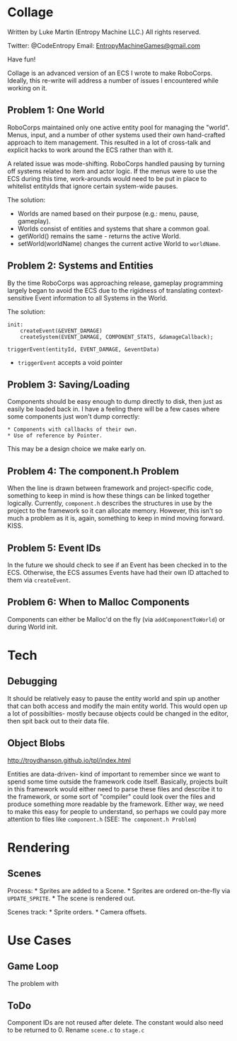 Collage
=======

Written by Luke Martin (Entropy Machine LLC.)
All rights reserved.

Twitter: @CodeEntropy
Email: EntropyMachineGames@gmail.com

Have fun!

Collage is an advanced version of an ECS I wrote to make RoboCorps.
Ideally, this re-write will address a number of issues I encountered while working on it.

Problem 1: One World
--------------------

RoboCorps maintained only one active entity pool for managing the "world". Menus, input, and
a number of other systems used their own hand-crafted approach to item management. This
resulted in a lot of cross-talk and explicit hacks to work around the ECS rather than with it.

A related issue was mode-shifting. RoboCorps handled pausing by turning off systems related to
item and actor logic. If the menus were to use the ECS during this time, work-arounds would need
to be put in place to whitelist entityIds that ignore certain system-wide pauses.

The solution:

* Worlds are named based on their purpose (e.g.: menu, pause, gameplay).
* Worlds consist of entities and systems that share a common goal.
* getWorld() remains the same - returns the active World.
* setWorld(worldName) changes the current active World to `worldName`.

Problem 2: Systems and Entities
-------------------------------

By the time RoboCorps was approaching release, gameplay programming largely began to avoid the
ECS due to the rigidness of translating context-sensitive Event information to all Systems in the World.


The solution:

	init:
		createEvent(&EVENT_DAMAGE)
		createSystem(EVENT_DAMAGE, COMPONENT_STATS, &damageCallback);
	
	triggerEvent(entityId, EVENT_DAMAGE, &eventData)

* `triggerEvent` accepts a void pointer 

Problem 3: Saving/Loading
-------------------------

Components should be easy enough to dump directly to disk, then just as easily be loaded back in.
I have a feeling there will be a few cases where some components just won't dump correctly:

	* Components with callbacks of their own.
	* Use of reference by Pointer.

This may be a design choice we make early on.

Problem 4: The component.h Problem
----------------------------------

When the line is drawn between framework and project-specific code, something to keep in mind is
how these things can be linked together logically. Currently, `component.h` describes the structures
in use by the project to the framework so it can allocate memory. However, this isn't so much a
problem as it is, again, something to keep in mind moving forward. KISS.

Problem 5: Event IDs
--------------------

In the future we should check to see if an Event has been checked in to the ECS. Otherwise, the ECS
assumes Events have had their own ID attached to them via `createEvent`.

Problem 6: When to Malloc Components
------------------------------------

Components can either be Malloc'd on the fly (via `addComponentToWorld`) or during World init.

Tech
====

Debugging
---------

It should be relatively easy to pause the entity world and spin up another that can both access
and modify the main entity world. This would open up a lot of possibilties- mostly because objects
could be changed in the editor, then spit back out to their data file.

Object Blobs
------------

http://troydhanson.github.io/tpl/index.html

Entities are data-driven- kind of important to remember since we want to spend some time outside
the framework code itself. Basically, projects built in this framework would either need to parse these
files and describe it to the framework, or some sort of "compiler" could look over the files and produce
something more readable by the framework. Either way, we need to make this easy for people to understand,
so perhaps we could pay more attention to files like `component.h` (SEE: `The component.h Problem`)

Rendering
=========

Scenes
------

Process:
	* Sprites are added to a Scene.
	* Sprites are ordered on-the-fly via `UPDATE_SPRITE`.
	* The scene is rendered out.

Scenes track:
	* Sprite orders.
	* Camera offsets.


Use Cases 
=========

Game Loop
---------

The problem with 



ToDo
----

Component IDs are not reused after delete.
	The constant would also need to be returned to 0.
Rename `scene.c` to `stage.c`
